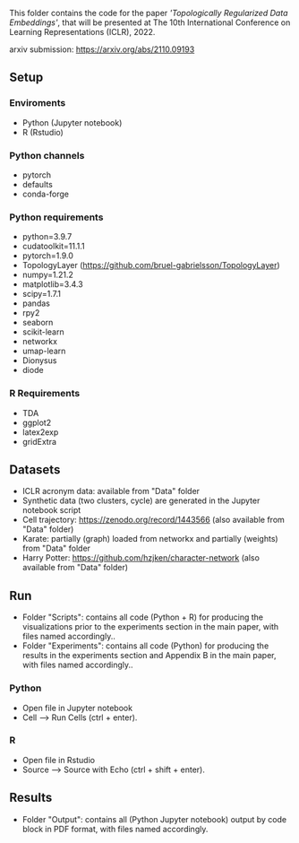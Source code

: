 This folder contains the code for the paper _'Topologically Regularized Data Embeddings'_, that will be presented at The 10th International Conference on Learning Representations (ICLR), 2022.

arxiv submission: https://arxiv.org/abs/2110.09193

## Setup

### Enviroments
* Python (Jupyter notebook) 
* R (Rstudio)

### Python channels
* pytorch
* defaults
* conda-forge

### Python requirements
* python=3.9.7
* cudatoolkit=11.1.1
* pytorch=1.9.0
* TopologyLayer (https://github.com/bruel-gabrielsson/TopologyLayer)
* numpy=1.21.2
* matplotlib=3.4.3
* scipy=1.7.1
* pandas
* rpy2
* seaborn
* scikit-learn
* networkx
* umap-learn
* Dionysus
* diode

### R Requirements 
* TDA
* ggplot2
* latex2exp
* gridExtra
	
## Datasets
* ICLR acronym data: available from "Data" folder
* Synthetic data (two clusters, cycle) are generated in the Jupyter notebook script
* Cell trajectory: https://zenodo.org/record/1443566 (also available from "Data" folder)
* Karate: partially (graph) loaded from networkx and partially (weights) from "Data" folder
* Harry Potter: https://github.com/hzjken/character-network (also available from "Data" folder)

## Run
* Folder "Scripts": contains all code (Python + R) for producing the visualizations prior to the experiments section in the main paper, with files named accordingly..
* Folder "Experiments": contains all code (Python) for producing the results in the experiments
section and Appendix B in the main paper, with files named accordingly..

### Python 
* Open file in Jupyter notebook
* Cell --> Run Cells (ctrl + enter).

### R
* Open file in Rstudio 
* Source --> Source with Echo (ctrl + shift + enter).

## Results
* Folder "Output": contains all (Python Jupyter notebook) output by code block in PDF format, with files named accordingly.